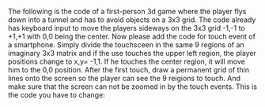 
The following is the code of a first-person 3d game where the player flys down into a tunnel and has to avoid objects on a 3x3 grid. The code already has keyboard input to move the players sideways on the 3x3 grid -1,-1 to +1,+1 with 0,0 being the center.
Now please add the code for touch event of a smartphone. Simply divide the touchsceen in the same 9 regions of an imaginary 3x3 matrix and if the use touches the upper left region, the player positions change to x,y= -1,1. If he touches the center region, it will move him to the 0,0 position.
After the first touch, draw a permanent grid of thin lines onto the screen so the player can see the 9 reigions to touch.
And make sure that the screen can not be zoomed in by the touch events.
This is the code you have to change:
<!DOCTYPE html>
<html>
<head>
    <title>3D Tunnel Game</title>
    <style>
        body { margin: 0; }
        canvas { display: block; }
        #hud {
            position: fixed;
            top: 10px;
            left: 10px;
            color: white;
            font-family: Arial;
            font-size: 20px;
            text-shadow: 2px 2px 4px rgba(0,0,0,0.5);
        }
        #gameOver {
            display: none;
            position: fixed;
            top: 50%;
            left: 50%;
            transform: translate(-50%, -50%);
            background: rgba(0,0,0,0.8);
            padding: 20px;
            color: white;
            text-align: center;
            border-radius: 10px;
        }
    </style>
</head>
<body>
    <div id="hud"></div>
    <div id="gameOver">
        <h2>Game Over!</h2>
        <p>Score: <span id="finalScore">0</span></p>
        <input type="text" id="playerName" placeholder="Enter your name">
        <button onclick="saveScore()">Save Score</button><br/>
		<center><table id="topten"></table>		</center>
    </div>
    <script src="https://cdnjs.cloudflare.com/ajax/libs/three.js/r128/three.min.js"></script>
    <script>

		function CPos(x,y)
		{
			this.x = x;
			this.y = y;
		}
        let scene, camera, renderer;
        let playerX = 0, playerY = 0, playerZ = 0;
		let yOld = 0;
        let currentSpeed = 0.05;
        let level = 0;
        let score = 0;
        let lives = 3;
        let walls = [];
        let objectTypes = [];
        let targetObjectType = null;
        let gameActive = true;
        let topScores = JSON.parse(localStorage.getItem('topScores')) || [];

		let rLight = null;

        init();
        animate();

        function init() {
            scene = new THREE.Scene();
            camera = new THREE.PerspectiveCamera(75, window.innerWidth / window.innerHeight, 0.1, 1000);
            renderer = new THREE.WebGLRenderer({ antialias: true });
            renderer.setSize(window.innerWidth, window.innerHeight);
            document.body.appendChild(renderer.domElement);

            // Lighting
            rLight = new THREE.PointLight(0xffffff, 1, 100);
            rLight.position.set(0, 0, 0);
            scene.add(rLight);

            scene.add(new THREE.AmbientLight(0x404040));

            generateLevel();
			//lives=1;handleCollision();
        }

        function generateLevel() {
			rLight.intensity = 0;

            walls.forEach(wall => scene.remove(wall.mesh));
            walls = [];
			const distance = 4
            playerZ = -distance -2;

            objectTypes = createShuffledObjectTypes();
            targetObjectType = objectTypes[8];

            // Create 8 regular walls
			let oGap = new CPos(0,0);
            for(let i = 0; i < 8; i++) {
                const zPos = 1 + i * distance;
                oGap = createWall(zPos, objectTypes[i],oGap);
            }

            // Create final wall
            createFinalWall(9*distance-1);

            currentSpeed = 0.02 + level * 0.005;
        }

        function createShuffledObjectTypes() {
            const types = [];
            const shapes = ['cube', 'pyramid', 'ball'];
            const colors = [0xff0000, 0x00ff00, 0x0000ff];
            
            shapes.forEach(shape => {
                colors.forEach(color => {
                    types.push({ shape, color });
                });
            });

            for(let i = types.length - 1; i > 0; i--) {
                const j = Math.floor(Math.random() * (i + 1));
                [types[i], types[j]] = [types[j], types[i]];
            }
            return types;
        }

        function createWall(zPos, type, oGapPrevious) 
		{
			let aGap = [];
            for(let x = -1; x <= 1; x++) 
			{
                for(let y = -1; y <= 1; y++) 
				{
					const iDx = Math.abs(oGapPrevious.x-x);
					if (iDx > 1)	continue;
					const iDy = Math.abs(oGapPrevious.y-y);
					if (iDy > 1)	continue;
					if (iDx + iDy == 0)	continue;
					aGap.push( new CPos(x,y) );
				}
			}
			let oGap =  aGap[Math.floor(Math.random() * aGap.length)];
            const gapX = oGap.x;
            const gapY = oGap.y;

            for(let x = -1; x <= 1; x++) {
                for(let y = -1; y <= 1; y++) {
                    if(x === gapX && y === oGap.y) continue;
                    
                    const mesh = createObjectMesh(type);
                    mesh.position.set(x, y, zPos);
                    scene.add(mesh);
                    walls.push({ 
                        z: zPos, 
                        gapX, 
                        gapY, 
                        mesh, 
                        type, 
                        isFinal: false 
                    });
                }
            }
			return oGap;
        }

        function createFinalWall(zPos) {
            const positions = [];
            for(let x = -1; x <= 1; x++) {
                for(let y = -1; y <= 1; y++) {
                    positions.push({ x, y });
                }
            }
            
            // Shuffle positions
            for(let i = positions.length - 1; i > 0; i--) {
                const j = Math.floor(Math.random() * (i + 1));
                [positions[i], positions[j]] = [positions[j], positions[i]];
            }

            positions.forEach((pos, i) => {
                const type = objectTypes[i];
                const mesh = createObjectMesh(type);
                mesh.position.set(pos.x, pos.y, zPos);
                scene.add(mesh);
                walls.push({
                    z: zPos,
                    x: pos.x,
                    y: pos.y,
                    mesh,
                    type,
                    isFinal: true,
                    isTarget: type === targetObjectType
                });
            });
        }

        function createObjectMesh(type) {
            let geometry;
            switch(type.shape) {
                case 'cube': 
                    geometry = new THREE.BoxGeometry(0.9, 0.9, 0.9);
                    break;
                case 'pyramid':
                    geometry = new THREE.ConeGeometry(0.45, 0.9, 4);
                    break;
                case 'ball':
                    geometry = new THREE.SphereGeometry(0.45, 32, 32);
                    break;
            }
            const material = new THREE.MeshPhongMaterial({ 
                color: type.color,
                shininess: 100 
            });
            return new THREE.Mesh(geometry, material);
        }

		function KeyDown(key)
		{
			//yOld++;
            if(key=="ArrowRight" && playerX > -1) playerX--;
            if(key=="ArrowLeft" && playerX < 1) playerX++;
            if(key=="ArrowUp" && playerY < 1) playerY++;
            if(key=="ArrowDown" && playerY > -1) playerY--;

		}

        function checkCollisions() {
			let iFinal = 0;
            walls.forEach(wall => {
                if(wall.passed || playerZ < wall.z-1) return;
                
				yOld++;
                wall.passed = true;
                if(wall.isFinal) {
                    if(wall.isTarget && Math.abs(playerX - wall.x) < 0.1 && Math.abs(playerY - wall.y) < 0.1) 
					{
                    } else 
					{
						iFinal++;
                    }
                } else {
                    if(Math.abs(playerX - wall.gapX) < 0.1 && 
                       Math.abs(playerY - wall.gapY) < 0.1) {
                        iFinal = 1;
                    } else {
                        handleCollision();
                    }
                }


            });
			if (iFinal>0)
			{
				if (iFinal == 1)
					score++;
				else if (iFinal == 9)
					handleCollision();
				else
				{
					score += 2;
					level++;
					walls.forEach(wall => scene.remove(wall.mesh));
					
					setTimeout(() => {
						generateLevel();
					}, 100);
					
				}
			}

        }

        function handleCollision() {
            lives--;
            if(lives <= 0) {
                gameActive = false;
                document.getElementById('gameOver').style.display = 'block';
                document.getElementById('finalScore').textContent = score;

				let sTopTen = "";
				topScores.forEach(o =>  {sTopTen += "<tr><td>" + o.score + "</td><td>" + o.name + "</td></tr>";});
				document.getElementById('topten').innerHTML = sTopTen;
            } else {
                generateLevel();
            }
        }

        function updateCamera() {
            camera.position.set(playerX, playerY, playerZ);
            camera.lookAt(playerX, playerY, playerZ + 5);
        }

        function updateObjects() {
            walls.forEach(wall => {
                const distance = wall.z - playerZ;
                const scale = wall.passed ? 0 : (wall.isTarget ? 0.3 : Math.min(0.9, 0.9 * (1 + 3 / Math.max(1, distance)))	);
				// 
                wall.mesh.scale.set(scale, scale, scale);
            });
        }

        function animate() {
            requestAnimationFrame(animate);
            
            if(gameActive) {
                playerZ += currentSpeed;
                updateCamera();
                updateObjects();
                checkCollisions();
				//alert(rLight.intensity);
				if (rLight.intensity < 1)	rLight.intensity += 0.005;
            }

            renderer.render(scene, camera);
            document.getElementById('hud').textContent = 
                `Score: ${score} | Lives: ${lives} | Level: ${level}`;
        }

        function saveScore() {
            const name = document.getElementById('playerName').value || 'Anonymous';
            topScores.push({ name, score });
            topScores.sort((a, b) => b.score - a.score);
            topScores = topScores.slice(0, 10);
            localStorage.setItem('topScores', JSON.stringify(topScores));
            
            gameActive = true;
            document.getElementById('gameOver').style.display = 'none';
            level = Math.max(0, level - 5);
            score = 0;
            lives = 3;
            generateLevel();
        }

        // Event listeners
        window.addEventListener('resize', () => {
            camera.aspect = window.innerWidth / window.innerHeight;
            camera.updateProjectionMatrix();
            renderer.setSize(window.innerWidth, window.innerHeight);
        });

        document.addEventListener('keydown', (e) => KeyDown(e.key));
    </script>
</body>
</html>
